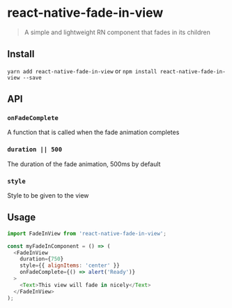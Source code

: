 # react-native-fade-in-view
> A simple and lightweight RN component that fades in its children

## Install
`yarn add react-native-fade-in-view` or `npm install react-native-fade-in-view --save`

## API
### `onFadeComplete`
A function that is called when the fade animation completes

### `duration || 500`
The duration of the fade animation, 500ms by default

### `style`
Style to be given to the view

## Usage
```javascript
import FadeInView from 'react-native-fade-in-view';

const myFadeInComponent = () => (
  <FadeInView
    duration={750}
    style={{ alignItems: 'center' }}
    onFadeComplete={() => alert('Ready')}
  >
    <Text>This view will fade in nicely</Text>
  </FadeInView>
);
```
